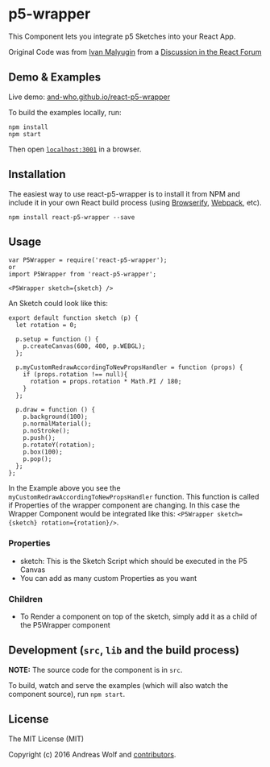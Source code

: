 # p5-wrapper

This Component lets you integrate p5 Sketches into your React App.

Original Code was from [Ivan Malyugin](https://discuss.reactjs.org/users/IMalyugin) from a [Discussion in the React Forum](https://discuss.reactjs.org/t/using-react-with-p5-js/5565)


## Demo & Examples

Live demo: [and-who.github.io/react-p5-wrapper](http://and-who.github.io/react-p5-wrapper/)

To build the examples locally, run:

```
npm install
npm start
```

Then open [`localhost:3001`](localhost:3001) in a browser.


## Installation

The easiest way to use react-p5-wrapper is to install it from NPM and include it in your own React build process (using [Browserify](http://browserify.org), [Webpack](http://webpack.github.io/), etc).

```
npm install react-p5-wrapper --save
```


## Usage

```
var P5Wrapper = require('react-p5-wrapper');
or
import P5Wrapper from 'react-p5-wrapper';

<P5Wrapper sketch={sketch} />
```

An Sketch could look like this:

```
export default function sketch (p) {
  let rotation = 0;

  p.setup = function () {
    p.createCanvas(600, 400, p.WEBGL);
  };

  p.myCustomRedrawAccordingToNewPropsHandler = function (props) {
    if (props.rotation !== null){
      rotation = props.rotation * Math.PI / 180;
    }
  };

  p.draw = function () {
    p.background(100);
    p.normalMaterial();
    p.noStroke();
    p.push();
    p.rotateY(rotation);
    p.box(100);
    p.pop();
  };
};
```

In the Example above you see the `myCustomRedrawAccordingToNewPropsHandler` function.
This function is called if Properties of the wrapper component are changing.
In this case the Wrapper Component would be integrated like this: `<P5Wrapper sketch={sketch} rotation={rotation}/>`.

### Properties

* sketch: This is the Sketch Script which should be executed in the P5 Canvas
* You can add as many custom Properties as you want

### Children
* To Render a component on top of the sketch, simply add it as a child of the P5Wrapper component


## Development (`src`, `lib` and the build process)

**NOTE:** The source code for the component is in `src`.

To build, watch and serve the examples (which will also watch the component source), run `npm start`.

## License

The MIT License (MIT)

Copyright (c) 2016 Andreas Wolf and [contributors](https://github.com/and-who/react-p5-wrapper/graphs/contributors).
